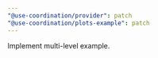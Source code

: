 ```yaml
---
"@use-coordination/provider": patch
"@use-coordination/plots-example": patch
---
```


Implement multi-level example.
